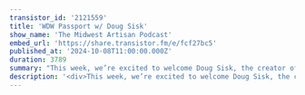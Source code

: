 ```yaml
---
transistor_id: '2121559'
title: 'WDW Passport w/ Doug Sisk'
show_name: 'The Midwest Artisan Podcast'
embed_url: 'https://share.transistor.fm/e/fcf27bc5'
published_at: '2024-10-08T11:00:00.000Z'
duration: 3789
summary: "This week, we’re excited to welcome Doug Sisk, the creator of WDW Passport, a Laravel-powered application designed to help users plan their Disney World trips. Doug shares his journey from developing the app to 'scratch his own itch' and turning it into a successful tool for Disney enthusiasts. We dive into the technical side of things, discussing the use of Laravel and Livewire, tackling API integration challenges, and the transition into Websockets.WDW Passport: https://wdwpassport.com/Doug Sisk: https://x.com/Doug_SiskFused Agency: https://fusedagency.com/ThemeParks.wiki: https://themeparks.wiki/Give Kids The World Village: https://www.gktw.org/0:00 - Introduction0:11 - WDW Passport / Doug Sisk6:25 - Inspiration on creating WDW Passport11:18 - Wait Time APIs14:04 - Initial WDW Passport Stack15:44 - WDW Passport UI/UX17:27 - Migration to Livewire23:38 - Selecting PHP vs. Other Languages25:19 - Which APIs are you using?30:22 - Similiar Applications34:08 - How do you push through being a solo developer?40:45 - Other Projects44:24 - Are mobile apps making a comeback?46:25 - Tech required for Theme Parks47:42 - What’s your queue setup?54:04 - Give Kids The World57:43 - Geeking out on Disney Technology1:01:41 - Wrap / Where to find Doug"
description: '<div>This week, we’re excited to welcome Doug Sisk, the creator of <em>WDW Passport</em>, a Laravel-powered application designed to help users plan their Disney World trips. Doug shares his journey from developing the app to ''scratch his own itch'' and turning it into a successful tool for Disney enthusiasts. We dive into the technical side of things, discussing the use of Laravel and Livewire, tackling API integration challenges, and the transition into Websockets.<br><br>WDW Passport: <a href="https://wdwpassport.com/">https://wdwpassport.com/</a><br>Doug Sisk: <a href="https://x.com/Doug_Sisk">https://x.com/Doug_Sisk</a><br>Fused Agency: <a href="https://fusedagency.com/">https://fusedagency.com/</a><br>ThemeParks.wiki: <a href="https://themeparks.wiki/">https://themeparks.wiki/</a><br>Give Kids The World Village: <a href="https://www.gktw.org/">https://www.gktw.org/</a><br><br>0:00 - Introduction<br>0:11 - WDW Passport / Doug Sisk<br>6:25 - Inspiration on creating WDW Passport<br>11:18 - Wait Time APIs<br>14:04 - Initial WDW Passport Stack<br>15:44 - WDW Passport UI/UX<br>17:27 - Migration to Livewire<br>23:38 - Selecting PHP vs. Other Languages<br>25:19 - Which APIs are you using?<br>30:22 - Similiar Applications<br>34:08 - How do you push through being a solo developer?<br>40:45 - Other Projects<br>44:24 - Are mobile apps making a comeback?<br>46:25 - Tech required for Theme Parks<br>47:42 - What’s your queue setup?<br>54:04 - Give Kids The World<br>57:43 - Geeking out on Disney Technology<br>1:01:41 - Wrap / Where to find Doug</div>'
---
```


